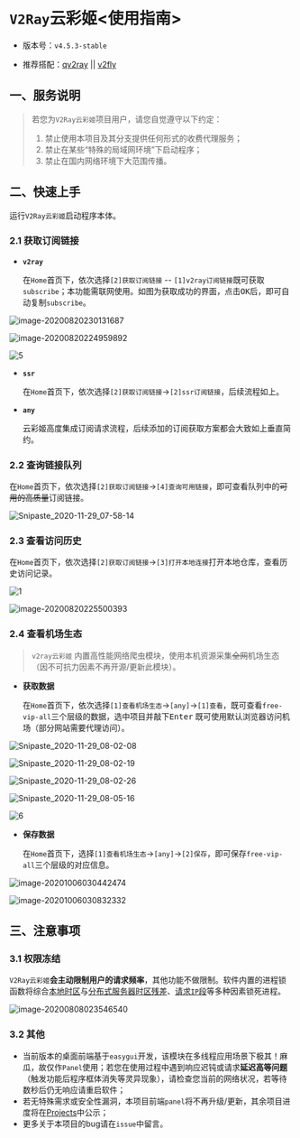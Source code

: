 # `V2Ray`云彩姬<使用指南>

- 版本号：`v4.5.3-stable`

- 推荐搭配：[qv2ray](https://qv2ray.net/) || [v2fly](https://www.v2fly.org/)

## 一、服务说明

> 若您为`V2Ray云彩姬`项目用户，请您自觉遵守以下约定：
>
> 1. 禁止使用本项目及其分支提供任何形式的收费代理服务；
> 2. 禁止在某些“特殊的局域网环境”下启动程序；
> 3. 禁止在国内网络环境下大范围传播。

## 二、快速上手

运行`V2Ray云彩姬`启动程序本体。

### 2.1 获取订阅链接

- **`v2ray`**

  在`Home`首页下，依次选择`[2]获取订阅链接` -- `[1]v2ray订阅链接`既可获取`subscribe`；本功能需联网使用。如图为获取成功的界面，点击<kbd>OK</kbd>后，即可自动复制``subscribe``。

![image-20200820230131687](https://i.loli.net/2020/11/29/JC25v8qd6wzPjXY.png)

![image-20200820224959892](https://i.loli.net/2020/10/06/SpYkGOtm5JoCIdH.png)

![5](https://i.loli.net/2020/10/06/dLpg64V5yJnqRc3.png)

- **`ssr`**

  在`Home`首页下，依次选择`[2]获取订阅链接`->`[2]ssr订阅链接`，后续流程如上。

- **`any`**

  云彩姬高度集成订阅请求流程，后续添加的订阅获取方案都会大致如上垂直简约。

### 2.2 查询链接队列

在`Home`首页下，依次选择`[2]获取订阅链接`->`[4]查询可用链接`，即可查看队列中的~~可用的高质量~~订阅链接。

![Snipaste_2020-11-29_07-58-14](https://i.loli.net/2020/11/29/Oz5hxQudwS2Pvrt.png)

### 2.3 查看访问历史

在`Home`首页下，依次选择`[2]获取订阅链接`->`[3]打开本地连接`打开本地仓库，查看历史访问记录。

![1](https://i.loli.net/2020/11/29/twn6GHjk85SQdYT.png)

![image-20200820225500393](https://i.loli.net/2020/08/20/S84kquJiTRUtrCj.png)

### 2.4 查看机场生态

> `v2ray云彩姬` 内置高性能网络爬虫模块，使用本机资源采集~~全网~~机场生态（因不可抗力因素不再开源/更新此模块）。

- **获取数据**

  在`Home`首页下，依次选择`[1]查看机场生态`->`[any]`->`[1]查看`，既可查看`free-vip-all`三个层级的数据，选中项目并敲下<kbd>Enter</kbd>
  既可使用默认浏览器访问机场（部分网站需要代理访问）。

![Snipaste_2020-11-29_08-02-08](https://i.loli.net/2020/11/29/q9sIONvtymjdF8r.png)

![Snipaste_2020-11-29_08-02-19](https://i.loli.net/2020/11/29/wuyBETxZ7q8rg4m.png)

![Snipaste_2020-11-29_08-02-26](https://i.loli.net/2020/11/29/vgsSKzoI9iC2upZ.png)

![Snipaste_2020-11-29_08-05-16](https://i.loli.net/2020/11/29/QHWiO2qguFlrREz.png)

![6](https://i.loli.net/2020/10/06/2QoPy7dVbNe3qpf.png)

- **保存数据**

  在`Home`首页下，选择`[1]查看机场生态`->`[any]`->`[2]保存`，即可保存`free-vip-all`三个层级的对应信息。

![image-20201006030442474](https://i.loli.net/2020/10/06/irVUoXcjaf82CAx.png)

![image-20201006030832332](https://i.loli.net/2020/10/06/oqG2nMLfuQavZ9m.png)

## 三、注意事项

### 3.1 权限冻结

`V2Ray云彩姬`**会主动限制用户的请求频率**，其他功能不做限制。软件内置的进程锁函数将综合<u>本地时区</u>与<u>分布式服务器时区残差</u>、<u>请求`IP`段</u>等多种因素锁死进程。

![image-20200808023546540](https://i.loli.net/2020/08/20/AQvIyKTFLg8ERO7.png)

### 3.2 其他

- 当前版本的桌面前端基于`easygui`开发，该模块在多线程应用场景下极其！麻瓜，故仅作`Panel`使用；若您在使用过程中遇到响应迟钝或请求**延迟高等问题**
  （触发功能后程序框体消失等灵异现象），请检查您当前的网络状况，若等待数秒后仍无响应请重启软件；
- 若无特殊需求或安全性漏洞，本项目前端`panel`将不再升级/更新，其余项目进度将在[Projects](https://github.com/QIN2DIM/V2RayCloudSpider/projects)中公示；
- 更多关于本项目的bug请在`issue`中留言。